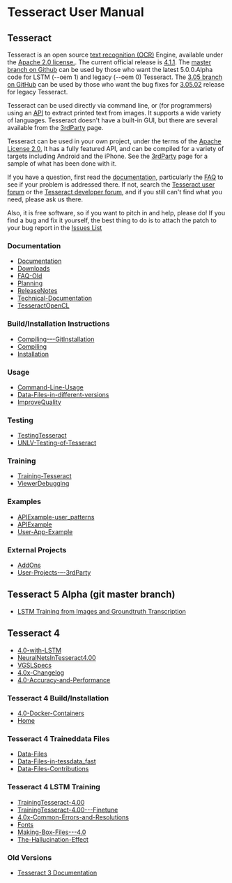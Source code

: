 # Tesseract User Manual

## Tesseract

Tesseract is an open source [text recognition (OCR)](https://en.wikipedia.org/wiki/Optical_character_recognition) Engine, available under the [Apache 2.0 license.](http://www.apache.org/licenses/LICENSE-2.0). The current official release is [4.1.1](https://github.com/tesseract-ocr/tesseract/releases/tag/4.1.1). The [master branch on Github](https://github.com/tesseract-ocr/tesseract.git) can be used by those who want the latest 5.0.0.Alpha code for LSTM (--oem 1) and legacy (--oem 0) Tesseract. The [3.05 branch on GitHub](https://github.com/tesseract-ocr/tesseract/tree/3.05) can be used by those who want the bug fixes for [3.05.02](https://github.com/tesseract-ocr/tesseract/releases/tag/3.05.02) release for legacy Tesseract. 

Tesseract can be used directly via command line, or (for programmers) using an [API](https://github.com/tesseract-ocr/tesseract/blob/master/include/tesseract/baseapi.h) to extract printed text from images. It supports a wide variety of languages. Tesseract doesn't have a built-in GUI, but there are several available from the [3rdParty](User-Projects-%E2%80%93-3rdParty.md) page.

Tesseract can be used in your own project, under the terms of the [Apache License 2.0.](http://www.apache.org/licenses/LICENSE-2.0) It has a fully featured API, and can be compiled for a variety of targets including Android and the iPhone. See the [3rdParty](User-Projects-%E2%80%93-3rdParty) page for a sample of what has been done with it. 

If you have a question, first read the [documentation](https://tesseract-ocr.github.io/), particularly the [FAQ](FAQ.md) to see if your problem is addressed there. If not, search the [Tesseract user forum](http://groups.google.com/group/tesseract-ocr) or the
[Tesseract developer forum](http://groups.google.com/group/tesseract-dev), and if you still can't find what you need, please ask us there.

Also, it is free software, so if you want to pitch in and help, please do!
If you find a bug and fix it yourself, the best thing to do is to attach the patch to your bug report in the [Issues List](https://github.com/tesseract-ocr/tesseract/issues)

### Documentation

- [Documentation](Documentation.md)
- [Downloads](Downloads.md)
- [FAQ-Old](FAQ-Old.md)
- [Planning](Planning.md)
- [ReleaseNotes](ReleaseNotes.md)
- [Technical-Documentation](Technical-Documentation.md)
- [TesseractOpenCL](TesseractOpenCL.md)

### Build/Installation Instructions

- [Compiling-–-GitInstallation](Compiling-–-GitInstallation.md)
- [Compiling](Compiling.md)
- [Installation](Home.md)

### Usage

- [Command-Line-Usage](Command-Line-Usage.md)
- [Data-Files-in-different-versions](Data-Files-in-different-versions.md)
- [ImproveQuality](ImproveQuality.md)

### Testing

- [TestingTesseract](TestingTesseract.md)
- [UNLV-Testing-of-Tesseract](UNLV-Testing-of-Tesseract.md)

### Training

- [Training-Tesseract](Training-Tesseract.md)
- [ViewerDebugging](ViewerDebugging.md)

### Examples

- [APIExample-user_patterns](APIExample-user_patterns.md)
- [APIExample](APIExample.md)
- [User-App-Example](User-App-Example.md)

### External Projects

- [AddOns](AddOns.md)
- [User-Projects-–-3rdParty](User-Projects-–-3rdParty.md)

## Tesseract 5 Alpha (git master branch)

- [LSTM Training from Images and Groundtruth Transcription](https://github.com/tesseract-ocr/tesstrain)

## Tesseract 4

- [4.0-with-LSTM](4.0-with-LSTM.md)
- [NeuralNetsInTesseract4.00](NeuralNetsInTesseract4.00.md)
- [VGSLSpecs](VGSLSpecs.md)
- [4.0x-Changelog](4.0x-Changelog.md)
- [4.0-Accuracy-and-Performance](4.0-Accuracy-and-Performance.md)

### Tesseract 4 Build/Installation

- [4.0-Docker-Containers](4.0-Docker-Containers.md)
- [Home](Home.md)

### Tesseract 4 Traineddata Files

- [Data-Files](Data-Files.md)
- [Data-Files-in-tessdata_fast](Data-Files-in-tessdata_fast.md)
- [Data-Files-Contributions](Data-Files-Contributions.md)

### Tesseract 4 LSTM Training

- [TrainingTesseract-4.00](TrainingTesseract-4.00.md)
- [TrainingTesseract-4.00---Finetune](TrainingTesseract-4.00---Finetune.md)
- [4.0x-Common-Errors-and-Resolutions](4.0x-Common-Errors-and-Resolutions.md)
- [Fonts](Fonts.md)
- [Making-Box-Files---4.0](Making-Box-Files---4.0.md)
- [The-Hallucination-Effect](The-Hallucination-Effect.md)

### Old Versions

- [Tesseract 3 Documentation](OldVersionDocs.md)